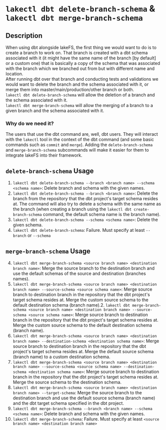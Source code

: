 # `lakectl dbt delete-branch-schema` & `lakectl dbt merge-branch-schema`

## Description
When using dbt alongside lakeFS, the first thing we would want to do is to create a branch to work on. That branch is created with a dbt schema associated with it (it might have the same name of the branch [by default] or a custom one) that is basically a copy of the schema that was associated with the branch which we branched out from but with different name and location.   
After running dbt over that branch and conducting tests and validations we would want to delete the branch and the schema associated with it, or merge them into master/main/production/other branch or both.  
`lakectl dbt delete-branch-schema` will allow the deletion of a branch and the schema associated with it.  
`lakectl dbt merge-branch-schema` will allow the merging of a branch to a given branch  and the schema associated with it. 
### Why do we need it?
The users that use the dbt command are, well, dbt users. They will interact with the `lakectl` tool in the context of the dbt command (and some basic commands such as `commit` and `merge`).
Adding the `delete-branch-schema` and `merge-branch-schema` subcommands will make it easier for them to integrate lakeFS into their framework.

## `delete-branch-schema` Usage
1. `lakectl dbt delete-branch-schema --branch <branch name> --schema <schema name>`: Delete branch and schema with the given names.
2. `lakectl dbt delete-branch-schema --branch <branch name>`: Delete the branch from the repository that the dbt project's target schema resides at. The command will also try to delete a schema with the same name as the branch (when creating a branch using the `lakectl dbt create-branch-schema` command, the default schema name is the branch name).
3. `lakectl dbt delete-branch-schema --schema <schema name>`: Delete the given schema.
4. `lakectl dbt delete-branch-schema`: Failure. Must specify at least `--branch` or `--schema`

## `merge-branch-schema` Usage
4. `lakectl dbt merge-branch-schema <source branch name> <destination branch name>`: Merge the source branch to the destination branch and use the default schemas of the source and destination (branches names).
2. `lakectl dbt merge-branch-schema <source branch name> <destination branch name> --source-schema <source schema name>`: Merge source branch to destination branch in the repository that the dbt project's target schema resides at. Merge the custom source schema to the default destination schema (branch name).2. `lakectl dbt merge-branch-schema <source branch name> <destination branch name> --source-schema <source schema name>`: Merge source branch to destination branch in the repository that the dbt project's target schema resides at. Merge the custom source schema to the default destination schema (branch name).
3. `lakectl dbt merge-branch-schema <source branch name> <destination branch name> --destination-schema <destination schema name>`: Merge source branch to destination branch in the repository that the dbt project's target schema resides at. Merge the default source schema (branch name) to a custom destination schema.
1. `lakectl dbt merge-branch-schema <source branch name> <destination branch name> --source-schema <source schema name> --destination-schema <destination schema name>`: Merge source branch to destination branch in the repository that the dbt project's target schema resides at. Merge the source schema to the destination schema.
5. `lakectl dbt merge-branch-schema <source branch name> <destination branch name> --target-schema`:  Merge the source branch to the destination branch and use the default source schema (branch name) and the dbt target schema specified in the dbt project.
6. `lakectl dbt merge-branch-schema --branch <branch name> --schema <schema name>`: Delete branch and schema with the given names.
7. `lakectl dbt merge-branch-schema`: Failure. Must specify at least `<source branch name> <destination branch name>`

